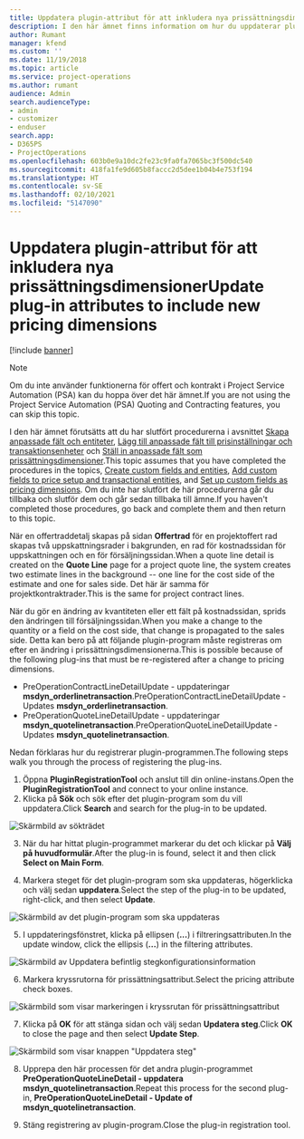 ```yaml
---
title: Uppdatera plugin-attribut för att inkludera nya prissättningsdimensioner
description: I den här ämnet finns information om hur du uppdaterar plugin-attribut för prissättningsdimensioner.
author: Rumant
manager: kfend
ms.custom: ''
ms.date: 11/19/2018
ms.topic: article
ms.service: project-operations
ms.author: rumant
audience: Admin
search.audienceType:
- admin
- customizer
- enduser
search.app:
- D365PS
- ProjectOperations
ms.openlocfilehash: 603b0e9a10dc2fe23c9fa0fa7065bc3f500dc540
ms.sourcegitcommit: 418fa1fe9d605b8faccc2d5dee1b04b4e753f194
ms.translationtype: HT
ms.contentlocale: sv-SE
ms.lasthandoff: 02/10/2021
ms.locfileid: "5147090"
---
```

# <a name="update-plug-in-attributes-to-include-new-pricing-dimensions"></a><span data-ttu-id="85706-103">Uppdatera plugin-attribut för att inkludera nya prissättningsdimensioner</span><span class="sxs-lookup"><span data-stu-id="85706-103">Update plug-in attributes to include new pricing dimensions</span></span>

[!include [banner](../includes/psa-now-project-operations.md)]

> [!NOTE]
> <span data-ttu-id="85706-104">Om du inte använder funktionerna för offert och kontrakt i Project Service Automation (PSA) kan du hoppa över det här ämnet.</span><span class="sxs-lookup"><span data-stu-id="85706-104">If you are not using the Project Service Automation (PSA) Quoting and Contracting features, you can skip this topic.</span></span>

<span data-ttu-id="85706-105">I den här ämnet förutsätts att du har slutfört procedurerna i avsnittet [Skapa anpassade fält och entiteter](create-custom-fields-entities.md), [Lägg till anpassade fält till prisinställningar och transaktionsenheter](field-references.md) och [Ställ in anpassade fält som prissättningsdimensioner](set-up-pricing-dimensions.md).</span><span class="sxs-lookup"><span data-stu-id="85706-105">This topic assumes that you have completed the procedures in the topics, [Create custom fields and entities](create-custom-fields-entities.md), [Add custom fields to price setup and transactional entities](field-references.md), and [Set up custom fields as pricing dimensions](set-up-pricing-dimensions.md).</span></span> <span data-ttu-id="85706-106">Om du inte har slutfört de här procedurerna går du tillbaka och slutför dem och går sedan tillbaka till ämne.</span><span class="sxs-lookup"><span data-stu-id="85706-106">If you haven't completed those procedures, go back and complete them and then return to this topic.</span></span>

<span data-ttu-id="85706-107">När en offertraddetalj skapas på sidan **Offertrad** för en projektoffert rad skapas två uppskattningsrader i bakgrunden, en rad för kostnadssidan för uppskattningen och en för försäljningssidan.</span><span class="sxs-lookup"><span data-stu-id="85706-107">When a quote line detail is created on the **Quote Line** page for a project quote line, the system creates two estimate lines in the background -- one line for the cost side of the estimate and one for sales side.</span></span> <span data-ttu-id="85706-108">Det här är samma för projektkontraktrader.</span><span class="sxs-lookup"><span data-stu-id="85706-108">This is the same  for project contract lines.</span></span>

<span data-ttu-id="85706-109">När du gör en ändring av kvantiteten eller ett fält på kostnadssidan, sprids den ändringen till försäljningssidan.</span><span class="sxs-lookup"><span data-stu-id="85706-109">When you make a change to the quantity or a field on the cost side, that change is propagated to the sales side.</span></span> <span data-ttu-id="85706-110">Detta kan bero på att följande plugin-program måste registreras om efter en ändring i prissättningsdimensionerna.</span><span class="sxs-lookup"><span data-stu-id="85706-110">This is possible because of the following plug-ins that must be re-registered after a change to pricing dimensions.</span></span>

- <span data-ttu-id="85706-111">PreOperationContractLineDetailUpdate - uppdateringar **msdyn_orderlinetransaction**.</span><span class="sxs-lookup"><span data-stu-id="85706-111">PreOperationContractLineDetailUpdate - Updates **msdyn_orderlinetransaction**.</span></span>
- <span data-ttu-id="85706-112">PreOperationQuoteLineDetailUpdate - uppdateringar **msdyn_quotelinetransaction**.</span><span class="sxs-lookup"><span data-stu-id="85706-112">PreOperationQuoteLineDetailUpdate - Updates **msdyn_quotelinetransaction**.</span></span>

<span data-ttu-id="85706-113">Nedan förklaras hur du registrerar plugin-programmen.</span><span class="sxs-lookup"><span data-stu-id="85706-113">The following steps walk you through the process of registering the plug-ins.</span></span>

1. <span data-ttu-id="85706-114">Öppna **PluginRegistrationTool** och anslut till din online-instans.</span><span class="sxs-lookup"><span data-stu-id="85706-114">Open the **PluginRegistrationTool** and connect to your online instance.</span></span>
2. <span data-ttu-id="85706-115">Klicka på **Sök** och sök efter det plugin-program som du vill uppdatera.</span><span class="sxs-lookup"><span data-stu-id="85706-115">Click **Search** and search for the plug-in to be updated.</span></span>

 ![Skärmbild av sökträdet](media/PRT-1.png)

3. <span data-ttu-id="85706-117">När du har hittat plugin-programmet markerar du det och klickar på **Välj på huvudformulär**.</span><span class="sxs-lookup"><span data-stu-id="85706-117">After the plug-in is found, select it and then click **Select on Main Form**.</span></span>

4. <span data-ttu-id="85706-118">Markera steget för det plugin-program som ska uppdateras, högerklicka och välj sedan **uppdatera**.</span><span class="sxs-lookup"><span data-stu-id="85706-118">Select the step of the plug-in to be updated, right-click, and then select **Update**.</span></span>

 ![Skärmbild av det plugin-program som ska uppdateras](media/PRT-2.png)
 
5. <span data-ttu-id="85706-120">I uppdateringsfönstret, klicka på ellipsen (**...**) i filtreringsattributen.</span><span class="sxs-lookup"><span data-stu-id="85706-120">In the update window, click the ellipsis (**...**) in the filtering attributes.</span></span>

 ![Skärmbild av Uppdatera befintlig stegkonfigurationsinformation](media/PRT-3.png)
 
6. <span data-ttu-id="85706-122">Markera kryssrutorna för prissättningsattribut.</span><span class="sxs-lookup"><span data-stu-id="85706-122">Select the pricing attribute check boxes.</span></span>

 ![Skärmbild som visar markeringen i kryssrutan för prissättningsattribut](media/PRT-4.png)

7. <span data-ttu-id="85706-124">Klicka på **OK** för att stänga sidan och välj sedan **Updatera steg**.</span><span class="sxs-lookup"><span data-stu-id="85706-124">Click **OK** to close the page and then select **Update Step**.</span></span>

 ![Skärmbild som visar knappen "Uppdatera steg"](media/PRT-5.png)
 
8. <span data-ttu-id="85706-126">Upprepa den här processen för det andra plugin-programmet **PreOperationQuoteLineDetail - uppdatera msdyn_quotelinetransaction**.</span><span class="sxs-lookup"><span data-stu-id="85706-126">Repeat this process for the second plug-in, **PreOperationQuoteLineDetail - Update of msdyn_quotelinetransaction**.</span></span>

9. <span data-ttu-id="85706-127">Stäng registrering av plugin-program.</span><span class="sxs-lookup"><span data-stu-id="85706-127">Close the plug-in registration tool.</span></span>

